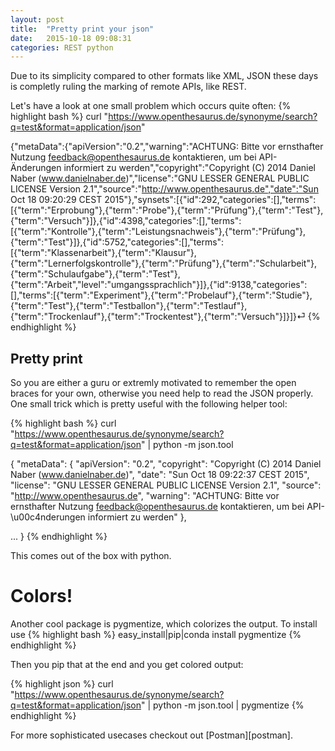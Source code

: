 ```yaml
---
layout: post
title:  "Pretty print your json"
date:   2015-10-18 09:08:31
categories: REST python
---
```

Due to its simplicity compared to other formats like XML, JSON these days is completly
ruling the marking of remote APIs, like REST.

Let's have a look at one small problem which occurs quite often:
{% highlight bash %}
curl "https://www.openthesaurus.de/synonyme/search?q=test&format=application/json"

{"metaData":{"apiVersion":"0.2","warning":"ACHTUNG: Bitte vor ernsthafter Nutzung feedback@openthesaurus.de kontaktieren, um bei API-Änderungen informiert zu werden","copyright":"Copyright (C) 2014 Daniel Naber (www.danielnaber.de)","license":"GNU LESSER GENERAL PUBLIC LICENSE Version 2.1","source":"http://www.openthesaurus.de","date":"Sun Oct 18 09:20:29 CEST 2015"},"synsets":[{"id":292,"categories":[],"terms":[{"term":"Erprobung"},{"term":"Probe"},{"term":"Prüfung"},{"term":"Test"},{"term":"Versuch"}]},{"id":4398,"categories":[],"terms":[{"term":"Kontrolle"},{"term":"Leistungsnachweis"},{"term":"Prüfung"},{"term":"Test"}]},{"id":5752,"categories":[],"terms":[{"term":"Klassenarbeit"},{"term":"Klausur"},{"term":"Lernerfolgskontrolle"},{"term":"Prüfung"},{"term":"Schularbeit"},{"term":"Schulaufgabe"},{"term":"Test"},{"term":"Arbeit","level":"umgangssprachlich"}]},{"id":9138,"categories":[],"terms":[{"term":"Experiment"},{"term":"Probelauf"},{"term":"Studie"},{"term":"Test"},{"term":"Testballon"},{"term":"Testlauf"},{"term":"Trockenlauf"},{"term":"Trockentest"},{"term":"Versuch"}]}]}⏎
{% endhighlight %}

## Pretty print

So you are either a guru or extremly motivated to remember the open braces for your own, otherwise you need
help to read the JSON properly.
One small trick which is pretty useful with the following helper tool:

{% highlight bash %}
curl "https://www.openthesaurus.de/synonyme/search?q=test&format=application/json" | python -m json.tool

{
    "metaData": {
        "apiVersion": "0.2",
        "copyright": "Copyright (C) 2014 Daniel Naber (www.danielnaber.de)",
        "date": "Sun Oct 18 09:22:37 CEST 2015",
        "license": "GNU LESSER GENERAL PUBLIC LICENSE Version 2.1",
        "source": "http://www.openthesaurus.de",
        "warning": "ACHTUNG: Bitte vor ernsthafter Nutzung feedback@openthesaurus.de kontaktieren, um bei API-\u00c4nderungen informiert zu werden"
    },

...
}
{% endhighlight %}

This comes out of the box with python.

# Colors!

Another cool package is pygmentize, which colorizes the output.
To install use
{% highlight bash %}
easy\_install|pip|conda install  pygmentize
{% endhighlight %}

Then you pip that at the end and you get colored output:

{% highlight json %}
curl "https://www.openthesaurus.de/synonyme/search?q=test&format=application/json" | python -m json.tool | pygmentize
{% endhighlight %}


For more sophisticated usecases checkout out [Postman][postman].

